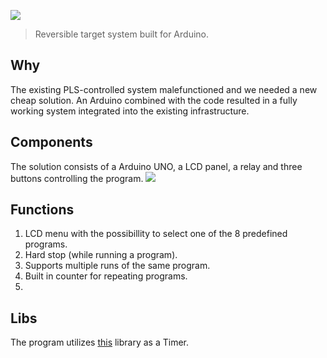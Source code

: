 ![](http://d.uia.io/logo.png)
> Reversible target system built for Arduino.

## Why
The existing PLS-controlled system malefunctioned and we needed a new cheap solution. An Arduino combined with the code resulted
in a fully working system integrated into the existing infrastructure. 


## Components
The solution consists of a Arduino UNO, a LCD panel, a relay and three buttons controlling the program.
![](http://d.uia.io/109V2.png)


## Functions

1. LCD menu with the possibillity to select one of the 8 predefined programs.
2. Hard stop (while running a program).
3. Supports multiple runs of the same program.
4. Built in counter for repeating programs.
5. 

## Libs
The program utilizes [this](http://playground.arduino.cc/Code/ArduinoTimerObject) library as a Timer.
